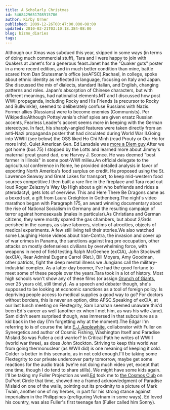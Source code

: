 ```yaml
---
title: A Scholarly Christmas
id: 5468429651708915706
author: Kirby Urner
published: 2009-12-26T00:47:00.000-08:00
updated: 2010-02-21T03:10:18.384-08:00
blog: bizmo_diaries
tags: 
---
```


Although our Xmas was subdued this year, skipped in some ways (in terms of doing much commercial stuff), Tara and I were happy to join with Quakers at Janet's for a generous feast.Janet has the "Quaker guts" poster in a more recent edition, and in much better condition than mine, battle scared from Dan Stutesman's office (exAFSC).Rachael, in college, spoke about ethnic identity as reflected in language, focusing on Italy and Japan.  She discussed the mix of dialects, standard Italian, and English, changing patterns and roles.  Japan's absorption of Chinese characters, but with different meanings, had nationalist elements.MT and I discussed how post WWII propaganda, including Rocky and His Friends (a precursor to Rocky and Bullwinkle), seemed to deliberately confuse Russians with Nazis.  Former allies (Russians) were to become enemies (Communists).  Per Wikipedia:Although Pottsylvania's chief spies are given ersatz Russian accents, Fearless Leader's accent seems more in keeping with the German stereotype. In fact, his sharply-angled features were taken directly from an anti-Nazi propaganda poster that had circulated during World War II.Going into WWIII (see below) the OSS liked Ho Chi Minh (read Prouty or Our Ho for more info). Quiet American Gen. Ed Lansdale was [more a Diem guy](http://andromeda.rutgers.edu/%7Ehbf/QUIETAM.htm).After we got home (bus 75) I stopped by the Lotts and learned more about Jimmy's maternal great grand dad, one Harvey J. Sconce.  He was deemed "best farmer in Illinois" in some post-WWI milieu.An official delegate to the agricultural conference in Rome, he provided detailed analysis in favor of exporting North America's food surplus on credit.  He proposed using the St. Lawrence Seaway and Great Lakes for transport, to keep mid-western food sources competitive.I then built a rare fire in the fireplace and Tara read out loud Roger Zelazny's Way Up High about a girl who befriends and rides a pterodactyl, gets lots of overview.  This and Here There Be Dragons came as a boxed set, a gift from Laura Creighton in Gothenberg.The night's video marathon began with Paragraph 175, an award winning documentary about the rise of National Socialism in Germany and the resulting campaign of terror against homosexuals (males in particular).As Christians and German citizens, they were mostly spared the gas chambers, but about 2/3rds perished in the camps, as slave laborers, victims of atrocities, objects of medical experiments.  A few still living tell their stories.We also watched some Laughing Horse videos about Iran-Contra, the invasion and cover up of war crimes in Panama, the sanctions against Iraq pre occupation, other attacks on mostly defenseless civilians by overwhelming force, with weapons in need of field testing.Ralph McGeehee (exCIA), John Stockwell (exCIA), Rear Admiral Eugene Carrol (Ret.), Bill Moyers, Amy Goodman, other patriots, fight the deep mental illness we Jungians call the military-industrial complex.  As a latter day boomer, I've had the good fortune to meet some of these people over the years.Tara took in a lot of history.  Most high schools won't show any of these films (or assign [Grunch of Giants](http://www.bfi.org/?q=node/406), over 25 years old, still timely).  As a speech and debater though, she's supposed to be looking at economic sanctions as a tool of foreign policy.  Is depriving people access to medical supplies a good way to go?  For doctors without borders, this is never an option, ditto AFSC.Speaking of exCIA, at our last lunch meeting on Flextegrity, Sam Lanahan seemed unaware this'd been Ed's career as well (another ex when I met him, as was his wife June). Sam didn't seem surprised though, was immersed in that subculture as a kid back in the day (I'm forgetting why at the moment).The Edgar I'm referring to is of course the late [E.J. Applewhite](http://www.bfi.org/our_programs/who_is_buckminster_fuller/synergetics/synergetics_today/the_naming_of_buckminsterfullerene_by_e_j_applewhite), collaborator with Fuller on Synergetics and author of Cosmic Fishing, Washington Itself and Paradise Mislaid.So was Fuller a cold warrior?  In Critical Path he writes of WWIII (world war three), as does John Stockton.  Striving to keep this world war from going thermonuclear (as WWII did) is one meaning of keeping it cold.  Colder is better in this scenario, as in not cold enough.I'll be taking some Flextegrity to our private undercover party tomorrow, maybe get some reactions for the audio track (we're not doing much video yet, except that one time, though I do tend to share stills).  We might have some kids again.  I'll be taking my Fuller Projection as well.[Ed](http://worldgame.blogspot.com/2004/10/blast-from-past.html) took me to [the Cosmos Club](https://www.cosmosclub.org/default.aspx) on DuPont Circle that time, showed me a framed acknowledgment of Paradise Mislaid on one of the walls, pointing out its proximity to a picture of Mark Twain, another one of my heroes, in part for his strong stance against imperialism in the Philippines (prefiguring Vietnam in some ways).  Ed loved his country, was also Fuller's first teenage fan (Fuller called him Sonny).